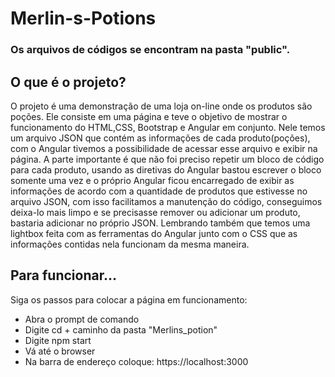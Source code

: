 # Merlin-s-Potions

### Os arquivos de códigos se encontram na pasta "public".

## O que é o projeto?

O projeto é uma demonstração de uma loja on-line onde os produtos são poções. Ele consiste 
em uma página e teve o objetivo de mostrar o funcionamento do HTML,CSS, 
Bootstrap e Angular em conjunto. Nele temos um arquivo JSON que contém as 
informações de cada produto(poções), com o Angular tivemos a possibilidade de acessar 
esse arquivo e exibir na página. 
A parte importante é que não foi preciso repetir um bloco de código para cada produto, 
usando as diretivas do Angular bastou escrever o bloco somente uma vez e o próprio 
Angular ficou encarregado de exibir as informações de acordo com a quantidade de produtos 
que estivesse no arquivo JSON, com isso facilitamos a manutenção do código, conseguimos
deixa-lo mais limpo e se precisasse remover ou adicionar um produto, bastaria adicionar 
no próprio JSON. Lembrando também que temos uma lightbox feita com as ferramentas
do Angular junto com o CSS que as informações contidas nela funcionam da mesma maneira.   


## Para funcionar...
Siga os passos para colocar a página em funcionamento:
* Abra o prompt de comando
* Digite cd + caminho da pasta "Merlins_potion"
* Digite npm start
* Vá até o browser
* Na barra de endereço coloque: https://localhost:3000
